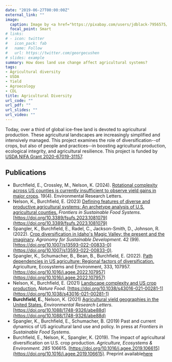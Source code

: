 ```yaml
---
date: "2019-06-27T00:00:00Z"
external_link: ""
image:
  caption: Image by <a href="https://pixabay.com/users/jdblack-7956575/?utm_source=link-attribution&amp;utm_medium=referral&amp;utm_campaign=image&amp;utm_content=4202968">Jim Black</a> from <a href="https://pixabay.com/?utm_source=link-attribution&amp;utm_medium=referral&amp;utm_campaign=image&amp;utm_content=4202968">Pixabay</a>
  focal_point: Smart
# links:
# - icon: twitter
#   icon_pack: fab
#   name: Follow
#   url: https://twitter.com/georgecushen
# slides: example
summary: How does land use change affect agricultural systems?
tags:
- Agricultural diversity
- USDA
- Yield
- Agroecology
- CDL
title: Agricultural Diversity
url_code: ""
url_pdf: ""
url_slides: ""
url_video: ""
---
```


Today, over a third of global ice-free land is devoted to agricultural production. These agricultural landscapes are increasingly simplified and intensively managed. This project examines the role of diversification--of crops, but also of people and practices--in boosting agricultural production, ecological integrity, and agricultural resilience. This project is funded by [USDA NIFA Grant 2020-67019-31157](https://cris.nifa.usda.gov/cgi-bin/starfinder/0?path=fastlink1.txt&id=anon&pass=&search=R=87791&format=WEBLINK). 

## Publications

* Burchfield, E., Crossley, M., Nelson, K. (2024). [Rotational complexity across US counties
is currently insufficient to observe yield gains in major crops](https://doi.org/10.1088/1748-9326/ad300b). 19(4). Environmental Research
Letters. 
* Nelson, K., Burchfield, E. (2023) [Defining features of diverse and productive agricultural systems: An archetype analysis of U.S. agricultural counties.](https://www.frontiersin.org/articles/10.3389/fsufs.2023.1081079/full) _Frontiers in Sustainable Food Systems_. 
[https://doi.org/10.3389/fsufs.2023.1081079](https://doi.org/10.3389/fsufs.2023.1081079)
* Spangler, K., Burchfield, E., Radel, C., Jackson-Smith, D., Johnson, R. (2022). [Crop diversification in Idaho's Magic Valley: the present and the imaginary](https://link.springer.com/article/10.1007/s13593-022-00833-0). _Agronomy for Sustainable Development_. 42 (99). [https://doi.org/10.1007/s13593-022-00833-0](https://doi.org/10.1007/s13593-022-00833-0).
* Spangler, K., Schumacher, B., Bean, B., Burchfield, E. (2022). [Path dependencies in US agriculture: Regional factors of diversification.](https://www.sciencedirect.com/science/article/abs/pii/S0167880922001062) Agriculture, Ecosystems and Environment, 333, 107957. [https://doi.org/10.1016/j.agee.2022.107957](https://doi.org/10.1016/j.agee.2022.107957)
* Nelson, K., Burchfield, E. (2021) [Landscape complexity and US crop production.](/publication/2021_NF) _Nature Food_. 
[https://doi.org/10.1038/s43016-021-00281-1](https://doi.org/10.1038/s43016-021-00281-1)
* **Burchfield, E.**, Nelson, K. (2021) [Agricultural yield geographies in the United States.](/publication/2021_GA) _Environmental Research Letters_. [https://doi.org/10.1088/1748-9326/abe88d](https://doi.org/10.1088/1748-9326/abe88d)
* Spangler, K., Burchfield, E., Schumacher, B. (2019) Past and current dynamics of US agricultural land use and policy. In press at _Frontiers in Sustainable Food Systems._ 
* Burchfield, E., Nelson, K., Spangler, K. (2019).  The impact of agricultural diversification on U.S. crop production. _Agriculture, Ecosystems & Environment._ _285_ 106615. [https://doi.org/10.1016/j.agee.2019.106615](https://doi.org/10.1016/j.agee.2019.106615).  Preprint available[here](/files/Burchfield_SDI_preprint.pdf)

